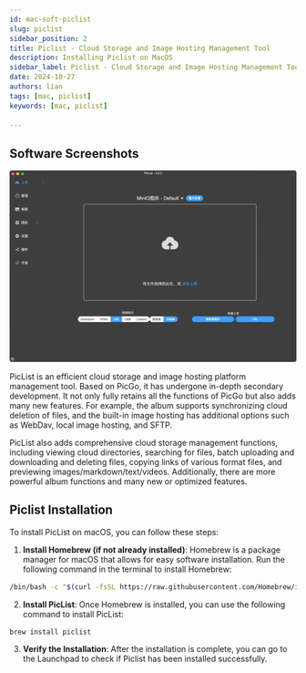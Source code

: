 ```yaml
---
id: mac-soft-piclist 
slug: piclist 
sidebar_position: 2  
title: Piclist - Cloud Storage and Image Hosting Management Tool
description: Installing Piclist on MacOS 
sidebar_label: Piclist - Cloud Storage and Image Hosting Management Tool
date: 2024-10-27
authors: lian
tags: [mac, piclist]
keywords: [mac, piclist]

---
```


## Software Screenshots
![Piclist](../img/Piclist.webp)

PicList is an efficient cloud storage and image hosting platform management tool. Based on PicGo, it has undergone in-depth secondary development. It not only fully retains all the functions of PicGo but also adds many new features. For example, the album supports synchronizing cloud deletion of files, and the built-in image hosting has additional options such as WebDav, local image hosting, and SFTP.

PicList also adds comprehensive cloud storage management functions, including viewing cloud directories, searching for files, batch uploading and downloading and deleting files, copying links of various format files, and previewing images/markdown/text/videos. Additionally, there are more powerful album functions and many new or optimized features.

## Piclist Installation
To install PicList on macOS, you can follow these steps:

1. **Install Homebrew (if not already installed)**:
Homebrew is a package manager for macOS that allows for easy software installation. Run the following command in the terminal to install Homebrew:
```bash
/bin/bash -c "$(curl -fsSL https://raw.githubusercontent.com/Homebrew/install/HEAD/install.sh)"
```

2. **Install PicList**:
Once Homebrew is installed, you can use the following command to install PicList:
```bash
brew install piclist
```

3. **Verify the Installation**:
After the installation is complete, you can go to the Launchpad to check if Piclist has been installed successfully.